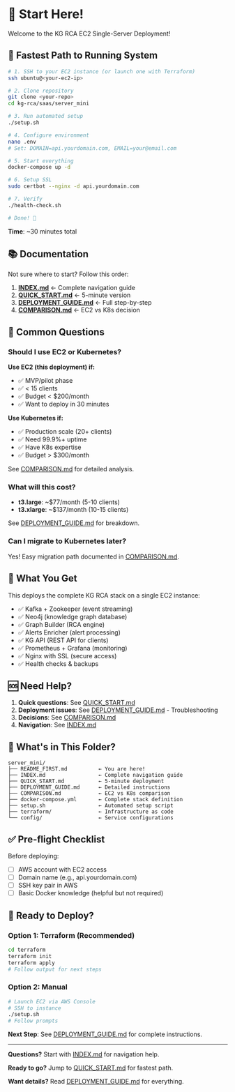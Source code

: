 # 👋 Start Here!

Welcome to the KG RCA EC2 Single-Server Deployment!

## 🚀 Fastest Path to Running System

```bash
# 1. SSH to your EC2 instance (or launch one with Terraform)
ssh ubuntu@<your-ec2-ip>

# 2. Clone repository
git clone <your-repo>
cd kg-rca/saas/server_mini

# 3. Run automated setup
./setup.sh

# 4. Configure environment
nano .env
# Set: DOMAIN=api.yourdomain.com, EMAIL=your@email.com

# 5. Start everything
docker-compose up -d

# 6. Setup SSL
sudo certbot --nginx -d api.yourdomain.com

# 7. Verify
./health-check.sh

# Done! 🎉
```

**Time**: ~30 minutes total

## 📚 Documentation

Not sure where to start? Follow this order:

1. **[INDEX.md](INDEX.md)** ← Complete navigation guide
2. **[QUICK_START.md](QUICK_START.md)** ← 5-minute version
3. **[DEPLOYMENT_GUIDE.md](DEPLOYMENT_GUIDE.md)** ← Full step-by-step
4. **[COMPARISON.md](COMPARISON.md)** ← EC2 vs K8s decision

## 🤔 Common Questions

### Should I use EC2 or Kubernetes?

**Use EC2 (this deployment) if:**
- ✅ MVP/pilot phase
- ✅ < 15 clients
- ✅ Budget < $200/month
- ✅ Want to deploy in 30 minutes

**Use Kubernetes if:**
- ✅ Production scale (20+ clients)
- ✅ Need 99.9%+ uptime
- ✅ Have K8s expertise
- ✅ Budget > $300/month

See [COMPARISON.md](COMPARISON.md) for detailed analysis.

### What will this cost?

- **t3.large**: ~$77/month (5-10 clients)
- **t3.xlarge**: ~$137/month (10-15 clients)

See [DEPLOYMENT_GUIDE.md](DEPLOYMENT_GUIDE.md) for breakdown.

### Can I migrate to Kubernetes later?

Yes! Easy migration path documented in [COMPARISON.md](COMPARISON.md).

## 🎯 What You Get

This deploys the complete KG RCA stack on a single EC2 instance:

- ✅ Kafka + Zookeeper (event streaming)
- ✅ Neo4j (knowledge graph database)
- ✅ Graph Builder (RCA engine)
- ✅ Alerts Enricher (alert processing)
- ✅ KG API (REST API for clients)
- ✅ Prometheus + Grafana (monitoring)
- ✅ Nginx with SSL (secure access)
- ✅ Health checks & backups

## 🆘 Need Help?

1. **Quick questions**: See [QUICK_START.md](QUICK_START.md)
2. **Deployment issues**: See [DEPLOYMENT_GUIDE.md](DEPLOYMENT_GUIDE.md) - Troubleshooting
3. **Decisions**: See [COMPARISON.md](COMPARISON.md)
4. **Navigation**: See [INDEX.md](INDEX.md)

## 📁 What's in This Folder?

```
server_mini/
├── README_FIRST.md          ← You are here!
├── INDEX.md                 ← Complete navigation guide
├── QUICK_START.md           ← 5-minute deployment
├── DEPLOYMENT_GUIDE.md      ← Detailed instructions
├── COMPARISON.md            ← EC2 vs K8s comparison
├── docker-compose.yml       ← Complete stack definition
├── setup.sh                 ← Automated setup script
├── terraform/               ← Infrastructure as code
└── config/                  ← Service configurations
```

## ✅ Pre-flight Checklist

Before deploying:

- [ ] AWS account with EC2 access
- [ ] Domain name (e.g., api.yourdomain.com)
- [ ] SSH key pair in AWS
- [ ] Basic Docker knowledge (helpful but not required)

## 🚀 Ready to Deploy?

### Option 1: Terraform (Recommended)
```bash
cd terraform
terraform init
terraform apply
# Follow output for next steps
```

### Option 2: Manual
```bash
# Launch EC2 via AWS Console
# SSH to instance
./setup.sh
# Follow prompts
```

**Next Step**: See [DEPLOYMENT_GUIDE.md](DEPLOYMENT_GUIDE.md) for complete instructions.

---

**Questions?** Start with [INDEX.md](INDEX.md) for navigation help.

**Ready to go?** Jump to [QUICK_START.md](QUICK_START.md) for fastest path.

**Want details?** Read [DEPLOYMENT_GUIDE.md](DEPLOYMENT_GUIDE.md) for everything.
